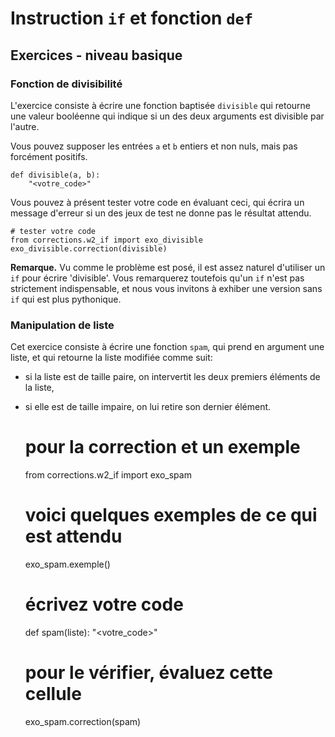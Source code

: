
# Instruction `if` et fonction `def`

## Exercices - niveau basique

### Fonction de divisibilité

L'exercice consiste à écrire une fonction baptisée `divisible` qui retourne une
valeur booléenne qui indique si un des deux arguments est divisible par l'autre.

Vous pouvez supposer les entrées `a` et `b` entiers et non nuls, mais pas
forcément positifs.


    def divisible(a, b):
        "<votre_code>"

Vous pouvez à présent tester votre code en évaluant ceci, qui écrira un message
d'erreur si un des jeux de test ne donne pas le résultat attendu.


    # tester votre code
    from corrections.w2_if import exo_divisible
    exo_divisible.correction(divisible)

**Remarque.** Vu comme le problème est posé, il est assez naturel d'utiliser un
`if` pour écrire 'divisible'. Vous remarquerez toutefois qu'un `if` n'est pas
strictement indispensable, et nous vous invitons à exhiber une version sans `if`
qui est plus pythonique.

### Manipulation de liste

Cet exercice consiste à écrire une fonction `spam`, qui prend en argument une
liste, et qui retourne la liste modifiée comme suit:
 * si la liste est de taille paire, on intervertit les deux premiers éléments de
la liste,
 * si elle est de taille impaire, on lui retire son dernier élément.


    # pour la correction et un exemple
    from corrections.w2_if import exo_spam


    # voici quelques exemples de ce qui est attendu
    exo_spam.exemple()


    # écrivez votre code 
    def spam(liste):
        "<votre_code>"


    # pour le vérifier, évaluez cette cellule
    exo_spam.correction(spam)
